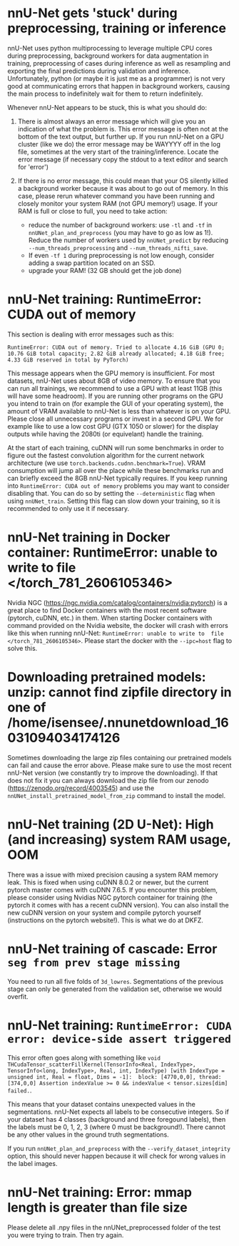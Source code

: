 # nnU-Net gets 'stuck' during preprocessing, training or inference
nnU-Net uses python multiprocessing to leverage multiple CPU cores during preprocessing, background workers for data 
augmentation in training, preprocessing of cases during inference as well as resampling and exporting the final 
predictions during validation and inference. Unfortunately, python (or maybe it is just me as a programmer) is not 
very good at communicating errors that happen in background workers, causing the main process to indefinitely wait for 
them to return indefinitely.

Whenever nnU-Net appears to be stuck, this is what you should do:

1) There is almost always an error message which will give you an indication of what the problem is. This error message 
is often not at the bottom of the text output, but further up. If you run nnU-Net on a GPU cluster (like we do) the 
error message may be WAYYYY off in the log file, sometimes at the very start of the training/inference. Locate the 
error message (if necessary copy the stdout to a text editor and search for 'error')

2) If there is no error message, this could mean that your OS silently killed a background worker because it was about 
to go out of memory. In this case, please rerun whatever command you have been running and closely monitor your system 
RAM (not GPU memory!) usage. If your RAM is full or close to full, you need to take action:
   - reduce the number of background workers: use `-tl` and `-tf` in `nnUNet_plan_and_preprocess` (you may have to 
   go as low as 1!). Reduce the number of workers used by `nnUNet_predict` by reducing `--num_threads_preprocessing` and 
   `--num_threads_nifti_save`.
   - If even `-tf 1` during preprocessing is not low enough, consider adding a swap partition located on an SSD.
   - upgrade your RAM! (32 GB should get the job done)


# nnU-Net training: RuntimeError: CUDA out of memory

This section is dealing with error messages such as this:

```
RuntimeError: CUDA out of memory. Tried to allocate 4.16 GiB (GPU 0; 10.76 GiB total capacity; 2.82 GiB already allocated; 4.18 GiB free; 4.33 GiB reserved in total by PyTorch)
```

This message appears when the GPU memory is insufficient. For most datasets, nnU-Net uses about 8GB of video memory. 
To ensure that you can run all trainings, we recommend to use a GPU with at least 11GB (this will have some headroom).
If you are running other programs on the GPU you intend to train on (for example the GUI of your operating system), 
the amount of VRAM available to nnU-Net is less than whatever is on your GPU. Please close all unnecessary programs or 
invest in a second GPU. We for example like to use a low cost GPU (GTX 1050 or slower) for the display outputs while 
having the 2080ti (or equivelant) handle the training.

At the start of each training, cuDNN will run some benchmarks in order to figure out the fastest convolution algorithm 
for the current network architecture (we use `torch.backends.cudnn.benchmark=True`). VRAM consumption will jump all over
the place while these benchmarks run and can briefly exceed the 8GB nnU-Net typically requires. If you keep running into
 `RuntimeError: CUDA out of memory` problems you may want to consider disabling that. You can do so by setting the 
 `--deterministic` flag when using `nnUNet_train`. Setting this flag can slow down your training, so it is recommended 
 to only use it if necessary.
 
# nnU-Net training in Docker container: RuntimeError: unable to write to file </torch_781_2606105346>

Nvidia NGC (https://ngc.nvidia.com/catalog/containers/nvidia:pytorch) is a great place to find Docker containers with 
the most recent software (pytorch, cuDNN, etc.) in them. When starting Docker containers with command provided on the 
Nvidia website, the docker will crash with errors like this when running nnU-Net: `RuntimeError: unable to write to 
file </torch_781_2606105346>`. Please start the docker with the `--ipc=host` flag to solve this.

# Downloading pretrained models: unzip: cannot find zipfile directory in one of /home/isensee/.nnunetdownload_16031094034174126

Sometimes downloading the large zip files containing our pretrained models can fail and cause the error above. Please 
make sure to use the most recent nnU-Net version (we constantly try to improve the downloading). If that does not fix it
you can always download the zip file from our zenodo (https://zenodo.org/record/4003545) and use the 
`nnUNet_install_pretrained_model_from_zip` command to install the model.

# nnU-Net training (2D U-Net): High (and increasing) system RAM usage, OOM

There was a issue with mixed precision causing a system RAM memory leak. This is fixed when using cuDNN 8.0.2 or newer, 
but the current pytorch master comes with cuDNN 7.6.5. If you encounter this problem, please consider using Nvidias NGC 
pytorch container for training (the pytorch it comes with has a recent cuDNN version). You can also install the new 
cuDNN version on your system and compile pytorch yourself (instructions on the pytorch website!). This is what we do at DKFZ.


# nnU-Net training of cascade: Error `seg from prev stage missing` 
You need to run all five folds of `3d_lowres`. Segmentations of the previous stage can only be generated from the 
validation set, otherwise we would overfit.

# nnU-Net training: `RuntimeError: CUDA error: device-side assert triggered`
This error often goes along with something like `void THCudaTensor_scatterFillKernel(TensorInfo<Real, IndexType>, 
TensorInfo<long, IndexType>, Real, int, IndexType) [with IndexType = unsigned int, Real = float, Dims = -1]: 
block: [4770,0,0], thread: [374,0,0] Assertion indexValue >= 0 && indexValue < tensor.sizes[dim] failed.`.

This means that your dataset contains unexpected values in the segmentations. nnU-Net expects all labels to be 
consecutive integers. So if your dataset has 4 classes (background and three foregound labels), then the labels 
must be 0, 1, 2, 3 (where 0 must be background!). There cannot be any other values in the ground truth segmentations.

If you run `nnUNet_plan_and_preprocess` with the `--verify_dataset_integrity` option, this should never happen because 
it will check for wrong values in the label images.

# nnU-Net training: Error: mmap length is greater than file size
Please delete all .npy files in the nnUNet_preprocessed folder of the test you were trying to train. Then try again.

